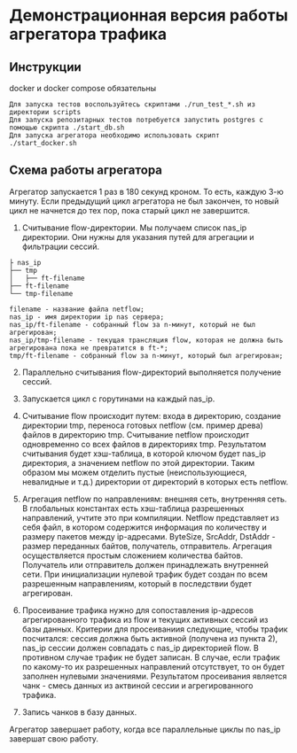 # Демонстрационная версия работы агрегатора трафика

## Инструкции
docker и docker compose обязательны
```
Для запуска тестов воспользуйтесь скриптами ./run_test_*.sh из директории scripts 
Для запуска репозитарных тестов потребуется запустить postgres с помощью скрипта ./start_db.sh
Для запуска агрегатора необходимо использовать скрипт ./start_docker.sh
```

## Схема работы агрегатора
Агрегатор запускается 1 раз в 180 секунд кроном. То есть, каждую 3-ю минуту. Если предыдущий цикл агрегатора не был закончен, 
то новый цикл не начнется до тех пор, пока старый цикл не завершится.

1. Считывание flow-директории. Мы получаем список nas_ip директории. Они нужны для указания путей для агрегации и фильтрации сессий.

```Древо директории flow должно выглядеть следующим образом, где:
├ nas_ip
├── tmp
│   ├── ft-filename
├── ft-filename
└── tmp-filename

filename - название файла netflow;
nas_ip - имя директории ip nas сервера;
nas_ip/ft-filename - собранный flow за n-минут, который не был агрегирован;
nas_ip/tmp-filename - текущая трансляция flow, которая не должна быть агрегирована пока не превратится в ft-*;
tmp/ft-filename - собранный flow за n-минут, который был агрегирован;
```

2. Параллельно считывания flow-директорий выполняется получение сессий.

3. Запускается цикл с горутинами на каждый nas_ip.

4. Считывание flow происходит путем: входа в директорию, создание директории tmp, переноса готовых netflow (см. пример древа) 
файлов в директорию tmp. Считывание netflow происходит одновременно со всех файлов в директориях tmp. 
Результатом считывания будет хэш-таблица, в которой ключом будет nas_ip директория, а значением netflow по этой директории.
Таким образом мы можем отделить пустые (неиспользующиеся, невалидные и т.д.) директории от директорий в которых есть netflow.

5. Агрегация netflow по направлениям: внешняя сеть, внутренняя сеть. В глобальных константах есть хэш-таблица разрешенных направлений,
учтите это при компиляции. Netflow представляет из себя файл, в котором содержится информация по количеству и размеру пакетов
между ip-адресами. ByteSize, SrcAddr, DstAddr - размер переданных байтов, получатель, отправитель. Агрегация осуществляется простым сложением
количества байтов. Получатель или отправитель должен принадлежать внутренней сети. При инициализации нулевой трафик будет создан по всем
разрешенным направлениям, который в последствии будет агрегирован.

6. Просеивание трафика нужно для сопоставления ip-адресов агрегированного трафика из flow и текущих активных сессий из базы данных.
Критерии для просеиваниия следующие, чтобы трафик посчитался: сессия должна быть активной (получена из пункта 2), nas_ip сессии должен 
совпадать с nas_ip директорией flow. В противном случае трафик не будет записан. В случае, если трафик по какому-то их разрешенных
направлений отсутствует, то он будет заполнен нулевыми значениями. Результатом просеивания является чанк - смесь данных из актвиной сессии
и агрегированного трафика.

7. Запись чанков в базу данных.

Агрегатор завершает работу, когда все параллельные циклы по nas_ip завершат свою работу.
